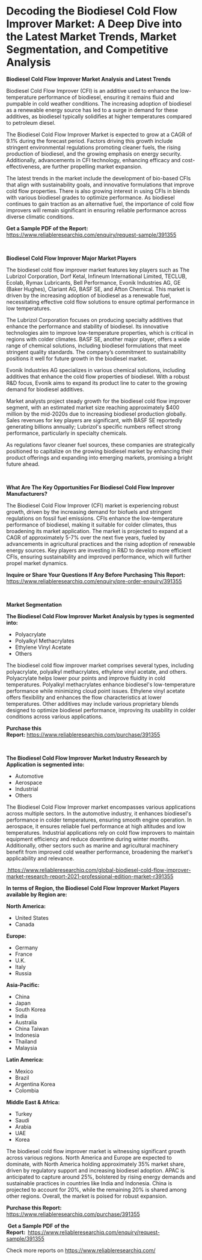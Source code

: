 <p><h1>Decoding the Biodiesel Cold Flow Improver Market: A Deep Dive into the Latest Market Trends, Market Segmentation, and Competitive Analysis</h1></p><p><strong>Biodiesel Cold Flow Improver Market Analysis and Latest Trends</strong></p>
<p><p>Biodiesel Cold Flow Improver (CFI) is an additive used to enhance the low-temperature performance of biodiesel, ensuring it remains fluid and pumpable in cold weather conditions. The increasing adoption of biodiesel as a renewable energy source has led to a surge in demand for these additives, as biodiesel typically solidifies at higher temperatures compared to petroleum diesel.</p><p>The Biodiesel Cold Flow Improver Market is expected to grow at a CAGR of 9.1% during the forecast period. Factors driving this growth include stringent environmental regulations promoting cleaner fuels, the rising production of biodiesel, and the growing emphasis on energy security. Additionally, advancements in CFI technology, enhancing efficacy and cost-effectiveness, are further propelling market expansion. </p><p>The latest trends in the market include the development of bio-based CFIs that align with sustainability goals, and innovative formulations that improve cold flow properties. There is also growing interest in using CFIs in blends with various biodiesel grades to optimize performance. As biodiesel continues to gain traction as an alternative fuel, the importance of cold flow improvers will remain significant in ensuring reliable performance across diverse climatic conditions.</p></p>
<p><strong>Get a Sample PDF of the Report:&nbsp;</strong> <a href="https://www.reliableresearchiq.com/enquiry/request-sample/391355?utm_campaign=2926&utm_medium=2&utm_source=Github&utm_content=ia&utm_term=29032025&utm_id=biodiesel-cold-flow-improver">https://www.reliableresearchiq.com/enquiry/request-sample/391355</a></p>
<p>&nbsp;</p>
<p><strong>Biodiesel Cold Flow Improver Major Market Players</strong></p>
<p><p>The biodiesel cold flow improver market features key players such as The Lubrizol Corporation, Dorf Ketal, Infineum International Limited, TECLUB, Ecolab, Rymax Lubricants, Bell Performance, Evonik Industries AG, GE (Baker Hughes), Clariant AG, BASF SE, and Afton Chemical. This market is driven by the increasing adoption of biodiesel as a renewable fuel, necessitating effective cold flow solutions to ensure optimal performance in low temperatures.</p><p>The Lubrizol Corporation focuses on producing specialty additives that enhance the performance and stability of biodiesel. Its innovative technologies aim to improve low-temperature properties, which is critical in regions with colder climates. BASF SE, another major player, offers a wide range of chemical solutions, including biodiesel formulations that meet stringent quality standards. The company’s commitment to sustainability positions it well for future growth in the biodiesel market.</p><p>Evonik Industries AG specializes in various chemical solutions, including additives that enhance the cold flow properties of biodiesel. With a robust R&D focus, Evonik aims to expand its product line to cater to the growing demand for biodiesel additives.</p><p>Market analysts project steady growth for the biodiesel cold flow improver segment, with an estimated market size reaching approximately $400 million by the mid-2020s due to increasing biodiesel production globally. Sales revenues for key players are significant, with BASF SE reportedly generating billions annually; Lubrizol's specific numbers reflect strong performance, particularly in specialty chemicals.</p><p>As regulations favor cleaner fuel sources, these companies are strategically positioned to capitalize on the growing biodiesel market by enhancing their product offerings and expanding into emerging markets, promising a bright future ahead.</p></p>
<p>&nbsp;</p>
<p><strong>What Are The Key Opportunities For Biodiesel Cold Flow Improver Manufacturers?</strong></p>
<p><p>The Biodiesel Cold Flow Improver (CFI) market is experiencing robust growth, driven by the increasing demand for biofuels and stringent regulations on fossil fuel emissions. CFIs enhance the low-temperature performance of biodiesel, making it suitable for colder climates, thus broadening its market application. The market is projected to expand at a CAGR of approximately 5-7% over the next five years, fueled by advancements in agricultural practices and the rising adoption of renewable energy sources. Key players are investing in R&D to develop more efficient CFIs, ensuring sustainability and improved performance, which will further propel market dynamics.</p></p>
<p><strong>Inquire or Share Your Questions If Any Before Purchasing This Report:</strong> <a href="https://www.reliableresearchiq.com/enquiry/pre-order-enquiry/391355?utm_campaign=2926&utm_medium=2&utm_source=Github&utm_content=ia&utm_term=29032025&utm_id=biodiesel-cold-flow-improver">https://www.reliableresearchiq.com/enquiry/pre-order-enquiry/391355</a></p>
<p>&nbsp;</p>
<p><strong>Market Segmentation</strong></p>
<p><strong>The Biodiesel Cold Flow Improver Market Analysis by types is segmented into:</strong></p>
<p><ul><li>Polyacrylate</li><li>Polyalkyl Methacrylates</li><li>Ethylene Vinyl Acetate</li><li>Others</li></ul></p>
<p><p>The biodiesel cold flow improver market comprises several types, including polyacrylate, polyalkyl methacrylates, ethylene vinyl acetate, and others. Polyacrylate helps lower pour points and improve fluidity in cold temperatures. Polyalkyl methacrylates enhance biodiesel's low-temperature performance while minimizing cloud point issues. Ethylene vinyl acetate offers flexibility and enhances the flow characteristics at lower temperatures. Other additives may include various proprietary blends designed to optimize biodiesel performance, improving its usability in colder conditions across various applications.</p></p>
<p><strong>Purchase this Report:&nbsp;</strong><a href="https://www.reliableresearchiq.com/purchase/391355?utm_campaign=2926&utm_medium=2&utm_source=Github&utm_content=ia&utm_term=29032025&utm_id=biodiesel-cold-flow-improver">https://www.reliableresearchiq.com/purchase/391355</a></p>
<p>&nbsp;</p>
<p><strong>The Biodiesel Cold Flow Improver Market Industry Research by Application is segmented into:</strong></p>
<p><ul><li>Automotive</li><li>Aerospace</li><li>Industrial</li><li>Others</li></ul></p>
<p><p>The Biodiesel Cold Flow Improver market encompasses various applications across multiple sectors. In the automotive industry, it enhances biodiesel's performance in colder temperatures, ensuring smooth engine operation. In aerospace, it ensures reliable fuel performance at high altitudes and low temperatures. Industrial applications rely on cold flow improvers to maintain equipment efficiency and reduce downtime during winter months. Additionally, other sectors such as marine and agricultural machinery benefit from improved cold weather performance, broadening the market's applicability and relevance.</p></p>
<p><a href="https://www.reliableresearchiq.com/global-biodiesel-cold-flow-improver-market-research-report-2021-professional-edition-market-r391355?utm_campaign=2926&utm_medium=2&utm_source=Github&utm_content=ia&utm_term=29032025&utm_id=biodiesel-cold-flow-improver">&nbsp;https://www.reliableresearchiq.com/global-biodiesel-cold-flow-improver-market-research-report-2021-professional-edition-market-r391355</a></p>
<p><strong>In terms of Region, the Biodiesel Cold Flow Improver Market Players available by Region are:</strong></p>
<p>
    <p> <strong> North America: </strong>
        <ul>
            <li>United States</li>
            <li>Canada</li>
        </ul>
        </p> 
    <p> <strong> Europe: </strong>
        <ul>
            <li>Germany</li>
            <li>France</li>
            <li>U.K.</li>
            <li>Italy</li>
            <li>Russia</li>
        </ul>
        </p> 
    <p> <strong> Asia-Pacific: </strong>
        <ul>
            <li>China</li>
            <li>Japan</li>
            <li>South Korea</li>
            <li>India</li>
            <li>Australia</li>
            <li>China Taiwan</li>
            <li>Indonesia</li>
            <li>Thailand</li>
            <li>Malaysia</li>
        </ul>
        </p> 
    <p> <strong> Latin America: </strong>
        <ul>
            <li>Mexico</li>
            <li>Brazil</li>
            <li>Argentina Korea</li>
            <li>Colombia</li>
        </ul>
        </p> 
    <p> <strong> Middle East & Africa: </strong>
        <ul>
            <li>Turkey</li>
            <li>Saudi</li>
            <li>Arabia</li>
            <li>UAE</li>
            <li>Korea</li>
        </ul>
    </p>
    </p>
<p><p>The biodiesel cold flow improver market is witnessing significant growth across various regions. North America and Europe are expected to dominate, with North America holding approximately 35% market share, driven by regulatory support and increasing biodiesel adoption. APAC is anticipated to capture around 25%, bolstered by rising energy demands and sustainable practices in countries like India and Indonesia. China is projected to account for 20%, while the remaining 20% is shared among other regions. Overall, the market is poised for robust expansion.</p></p>
<p><strong>Purchase this Report: </strong><a href="https://www.reliableresearchiq.com/purchase/391355?utm_campaign=2926&utm_medium=2&utm_source=Github&utm_content=ia&utm_term=29032025&utm_id=biodiesel-cold-flow-improver">https://www.reliableresearchiq.com/purchase/391355</a></p>
<p>&nbsp;<strong>Get a Sample PDF of the Report:&nbsp;&nbsp;</strong><a href="https://www.reliableresearchiq.com/enquiry/request-sample/391355?utm_campaign=2926&utm_medium=2&utm_source=Github&utm_content=ia&utm_term=29032025&utm_id=biodiesel-cold-flow-improver">https://www.reliableresearchiq.com/enquiry/request-sample/391355</a></p>
<p><strong></strong></p>
<p>Check more reports on <a href="https://www.reliableresearchiq.com/?utm_campaign=2926&utm_medium=2&utm_source=Github&utm_content=ia&utm_term=29032025&utm_id=biodiesel-cold-flow-improver">https://www.reliableresearchiq.com/</a></p>